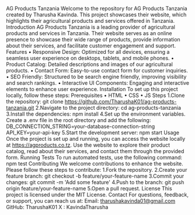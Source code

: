AG Products Tanzania
Welcome to the repository for AG Products Tanzania created by Tharusha Kavinda. This project showcases their website, which highlights their agricultural products and services offered in Tanzania.
Introduction
AG Products Tanzania is a leading provider of agricultural products and services in Tanzania. Their website serves as an online presence to showcase their wide range of products, provide information about their services, and facilitate customer engagement and support.
Features
•	Responsive Design: Optimized for all devices, ensuring a seamless user experience on desktops, tablets, and mobile phones.
•	Product Catalog: Detailed descriptions and images of our agricultural products.
•	Contact Form: Easy-to-use contact form for customer inquiries.
•	SEO Friendly: Structured to be search engine friendly, improving visibility and search rankings.
•	Interactive UI Components: Engaging and interactive elements to enhance user experience.
Installation
To set up this project locally, follow these steps:
Prerequisites
•	HTML
•	CSS
•	JS
Steps
1.Clone the repository:
git clone https://github.com/TharushaK01/ag-products-tanzania.git
2.Navigate to the project directory:
cd ag-products-tanzania
3.Install the dependencies:
npm install
4.Set up the environment variables. Create a .env file in the root directory and add the following:
DB_CONNECTION_STRING=your-database-connection-string
API_KEY=your-api-key
5.Start the development server:
npm start
Usage
Once the project is set up and running, you can access the website locally at https://agproducts.co.tz. Use the website to explore their product catalog, read about their services, and contact them through the provided form.
Running Tests
To run automated tests, use the following command:
npm test
Contributing
We welcome contributions to enhance the website. Please follow these steps to contribute:
1.Fork the repository.
2.Create your feature branch:
git checkout -b feature/your-feature-name
3.Commit your changes:
git commit -m 'Add some feature'
4.Push to the branch:
git push origin feature/your-feature-name
5.Open a pull request.
License
This project is licensed under the MIT License.
Contact
For questions, feedback, or support, you can reach us at:
Email: tharushakavinda01@gmail.com
GitHub: TharushaK01
X : KavindaTharusha
